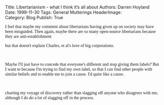 Title:          Libertarianism - what I think it’s all about
Authors:        Darren Hoyland
Date:           1999-11-30
Tags:           General Mutterings
HeaderImage:    
Category:       Blog
Publish:        True


<font face="Times, Times New Roman"> I feel that maybe my comment about libertarians having given up on society may have been misguided. Then again, maybe there are so many open-source libertarians because they are anti-establishment</font>
<p class="western" style="margin-bottom: 0cm"><font face="Times, Times New Roman">but that doesn't explain Charles, et al's love of big corporations. </font></p>
<p class="western" style="margin-bottom: 0cm">&nbsp;</p>
<p class="western" style="margin-bottom: 0cm"><font face="Times, Times New Roman">Maybe I'll just have to concede that everyone's different and stop giving them labels? But I want to because I'm trying to find my own label, so that I can find other people with similar beliefs and to enable me to join a cause. I'd quite like a cause.</font></p>
<p class="western" style="margin-bottom: 0cm">&nbsp;</p>
<p class="western" style="margin-bottom: 0cm"><font face="Times, Times New Roman">charting my voyage of discovery rather than slagging off anyone who disagrees with me, although I do do a lot of slagging off in the process.</font></p>